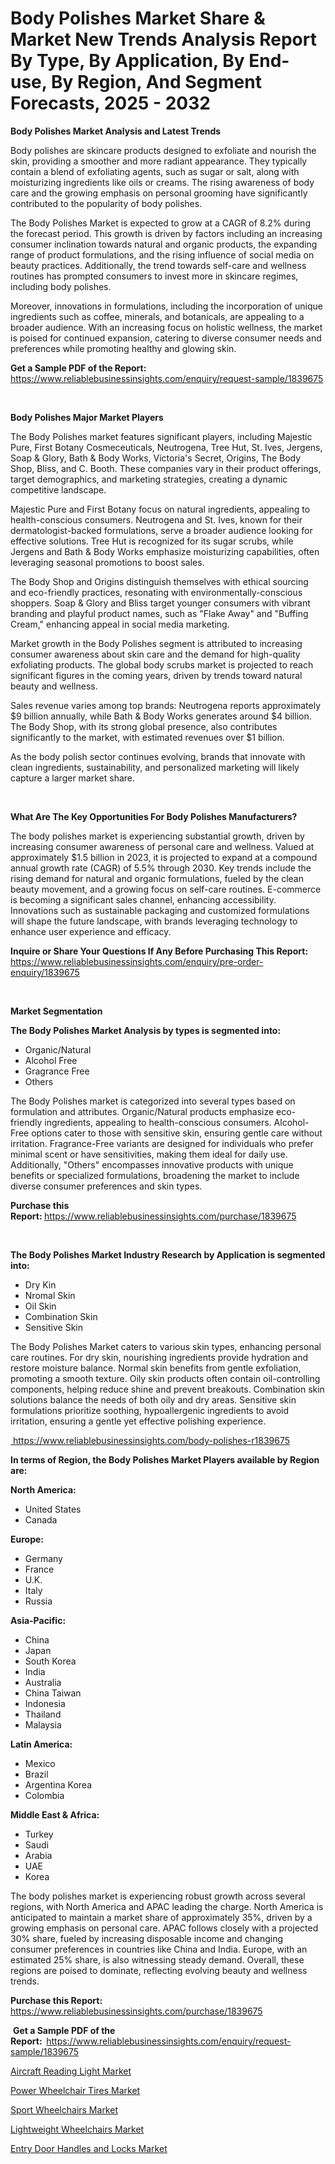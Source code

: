 <p><h1>Body Polishes Market Share & Market New Trends Analysis Report By Type, By Application, By End-use, By Region, And Segment Forecasts, 2025 - 2032</h1></p><p><strong>Body Polishes Market Analysis and Latest Trends</strong></p>
<p><p>Body polishes are skincare products designed to exfoliate and nourish the skin, providing a smoother and more radiant appearance. They typically contain a blend of exfoliating agents, such as sugar or salt, along with moisturizing ingredients like oils or creams. The rising awareness of body care and the growing emphasis on personal grooming have significantly contributed to the popularity of body polishes.</p><p>The Body Polishes Market is expected to grow at a CAGR of 8.2% during the forecast period. This growth is driven by factors including an increasing consumer inclination towards natural and organic products, the expanding range of product formulations, and the rising influence of social media on beauty practices. Additionally, the trend towards self-care and wellness routines has prompted consumers to invest more in skincare regimes, including body polishes. </p><p>Moreover, innovations in formulations, including the incorporation of unique ingredients such as coffee, minerals, and botanicals, are appealing to a broader audience. With an increasing focus on holistic wellness, the market is poised for continued expansion, catering to diverse consumer needs and preferences while promoting healthy and glowing skin.</p></p>
<p><strong>Get a Sample PDF of the Report:&nbsp;</strong> <a href="https://www.reliablebusinessinsights.com/enquiry/request-sample/1839675?utm_campaign=1117&utm_medium=2&utm_source=Github&utm_content=ia&utm_term=07022025&utm_id=body-polishes">https://www.reliablebusinessinsights.com/enquiry/request-sample/1839675</a></p>
<p>&nbsp;</p>
<p><strong>Body Polishes Major Market Players</strong></p>
<p><p>The Body Polishes market features significant players, including Majestic Pure, First Botany Cosmeceuticals, Neutrogena, Tree Hut, St. Ives, Jergens, Soap & Glory, Bath & Body Works, Victoria's Secret, Origins, The Body Shop, Bliss, and C. Booth. These companies vary in their product offerings, target demographics, and marketing strategies, creating a dynamic competitive landscape.</p><p>Majestic Pure and First Botany focus on natural ingredients, appealing to health-conscious consumers. Neutrogena and St. Ives, known for their dermatologist-backed formulations, serve a broader audience looking for effective solutions. Tree Hut is recognized for its sugar scrubs, while Jergens and Bath & Body Works emphasize moisturizing capabilities, often leveraging seasonal promotions to boost sales.</p><p>The Body Shop and Origins distinguish themselves with ethical sourcing and eco-friendly practices, resonating with environmentally-conscious shoppers. Soap & Glory and Bliss target younger consumers with vibrant branding and playful product names, such as "Flake Away" and "Buffing Cream," enhancing appeal in social media marketing.</p><p>Market growth in the Body Polishes segment is attributed to increasing consumer awareness about skin care and the demand for high-quality exfoliating products. The global body scrubs market is projected to reach significant figures in the coming years, driven by trends toward natural beauty and wellness.</p><p>Sales revenue varies among top brands: Neutrogena reports approximately $9 billion annually, while Bath & Body Works generates around $4 billion. The Body Shop, with its strong global presence, also contributes significantly to the market, with estimated revenues over $1 billion.</p><p>As the body polish sector continues evolving, brands that innovate with clean ingredients, sustainability, and personalized marketing will likely capture a larger market share.</p></p>
<p>&nbsp;</p>
<p><strong>What Are The Key Opportunities For Body Polishes Manufacturers?</strong></p>
<p><p>The body polishes market is experiencing substantial growth, driven by increasing consumer awareness of personal care and wellness. Valued at approximately $1.5 billion in 2023, it is projected to expand at a compound annual growth rate (CAGR) of 5.5% through 2030. Key trends include the rising demand for natural and organic formulations, fueled by the clean beauty movement, and a growing focus on self-care routines. E-commerce is becoming a significant sales channel, enhancing accessibility. Innovations such as sustainable packaging and customized formulations will shape the future landscape, with brands leveraging technology to enhance user experience and efficacy.</p></p>
<p><strong>Inquire or Share Your Questions If Any Before Purchasing This Report:</strong> <a href="https://www.reliablebusinessinsights.com/enquiry/pre-order-enquiry/1839675?utm_campaign=1117&utm_medium=2&utm_source=Github&utm_content=ia&utm_term=07022025&utm_id=body-polishes">https://www.reliablebusinessinsights.com/enquiry/pre-order-enquiry/1839675</a></p>
<p>&nbsp;</p>
<p><strong>Market Segmentation</strong></p>
<p><strong>The Body Polishes Market Analysis by types is segmented into:</strong></p>
<p><ul><li>Organic/Natural</li><li>Alcohol Free</li><li>Gragrance Free</li><li>Others</li></ul></p>
<p><p>The Body Polishes market is categorized into several types based on formulation and attributes. Organic/Natural products emphasize eco-friendly ingredients, appealing to health-conscious consumers. Alcohol-Free options cater to those with sensitive skin, ensuring gentle care without irritation. Fragrance-Free variants are designed for individuals who prefer minimal scent or have sensitivities, making them ideal for daily use. Additionally, "Others" encompasses innovative products with unique benefits or specialized formulations, broadening the market to include diverse consumer preferences and skin types.</p></p>
<p><strong>Purchase this Report:&nbsp;</strong><a href="https://www.reliablebusinessinsights.com/purchase/1839675?utm_campaign=1117&utm_medium=2&utm_source=Github&utm_content=ia&utm_term=07022025&utm_id=body-polishes">https://www.reliablebusinessinsights.com/purchase/1839675</a></p>
<p>&nbsp;</p>
<p><strong>The Body Polishes Market Industry Research by Application is segmented into:</strong></p>
<p><ul><li>Dry Kin</li><li>Nromal Skin</li><li>Oil Skin</li><li>Combination Skin</li><li>Sensitive Skin</li></ul></p>
<p><p>The Body Polishes Market caters to various skin types, enhancing personal care routines. For dry skin, nourishing ingredients provide hydration and restore moisture balance. Normal skin benefits from gentle exfoliation, promoting a smooth texture. Oily skin products often contain oil-controlling components, helping reduce shine and prevent breakouts. Combination skin solutions balance the needs of both oily and dry areas. Sensitive skin formulations prioritize soothing, hypoallergenic ingredients to avoid irritation, ensuring a gentle yet effective polishing experience.</p></p>
<p><a href="https://www.reliablebusinessinsights.com/body-polishes-r1839675?utm_campaign=1117&utm_medium=2&utm_source=Github&utm_content=ia&utm_term=07022025&utm_id=body-polishes">&nbsp;https://www.reliablebusinessinsights.com/body-polishes-r1839675</a></p>
<p><strong>In terms of Region, the Body Polishes Market Players available by Region are:</strong></p>
<p>
    <p> <strong> North America: </strong>
        <ul>
            <li>United States</li>
            <li>Canada</li>
        </ul>
        </p> 
    <p> <strong> Europe: </strong>
        <ul>
            <li>Germany</li>
            <li>France</li>
            <li>U.K.</li>
            <li>Italy</li>
            <li>Russia</li>
        </ul>
        </p> 
    <p> <strong> Asia-Pacific: </strong>
        <ul>
            <li>China</li>
            <li>Japan</li>
            <li>South Korea</li>
            <li>India</li>
            <li>Australia</li>
            <li>China Taiwan</li>
            <li>Indonesia</li>
            <li>Thailand</li>
            <li>Malaysia</li>
        </ul>
        </p> 
    <p> <strong> Latin America: </strong>
        <ul>
            <li>Mexico</li>
            <li>Brazil</li>
            <li>Argentina Korea</li>
            <li>Colombia</li>
        </ul>
        </p> 
    <p> <strong> Middle East & Africa: </strong>
        <ul>
            <li>Turkey</li>
            <li>Saudi</li>
            <li>Arabia</li>
            <li>UAE</li>
            <li>Korea</li>
        </ul>
    </p>
    </p>
<p><p>The body polishes market is experiencing robust growth across several regions, with North America and APAC leading the charge. North America is anticipated to maintain a market share of approximately 35%, driven by a growing emphasis on personal care. APAC follows closely with a projected 30% share, fueled by increasing disposable income and changing consumer preferences in countries like China and India. Europe, with an estimated 25% share, is also witnessing steady demand. Overall, these regions are poised to dominate, reflecting evolving beauty and wellness trends.</p></p>
<p><strong>Purchase this Report: </strong><a href="https://www.reliablebusinessinsights.com/purchase/1839675?utm_campaign=1117&utm_medium=2&utm_source=Github&utm_content=ia&utm_term=07022025&utm_id=body-polishes">https://www.reliablebusinessinsights.com/purchase/1839675</a></p>
<p>&nbsp;<strong>Get a Sample PDF of the Report:&nbsp;&nbsp;</strong><a href="https://www.reliablebusinessinsights.com/enquiry/request-sample/1839675?utm_campaign=1117&utm_medium=2&utm_source=Github&utm_content=ia&utm_term=07022025&utm_id=body-polishes">https://www.reliablebusinessinsights.com/enquiry/request-sample/1839675</a></p>
<p><strong></strong></p>
<p><p><a href="https://github.com/denbelnmer50/Market-Research-Report-List-1/blob/main/aircraft-reading-light-market.md?utm_campaign=1117&utm_medium=2&utm_source=Github&utm_content=ia&utm_term=07022025&utm_id=body-polishes">Aircraft Reading Light Market</a></p><p><a href="https://github.com/krulicfidura/Market-Research-Report-List-1/blob/main/power-wheelchair-tires-market.md?utm_campaign=1117&utm_medium=2&utm_source=Github&utm_content=ia&utm_term=07022025&utm_id=body-polishes">Power Wheelchair Tires Market</a></p><p><a href="https://github.com/hunanuzmez/Market-Research-Report-List-1/blob/main/sport-wheelchairs-market.md?utm_campaign=1117&utm_medium=2&utm_source=Github&utm_content=ia&utm_term=07022025&utm_id=body-polishes">Sport Wheelchairs Market</a></p><p><a href="https://github.com/shewlisapsai/Market-Research-Report-List-1/blob/main/lightweight-wheelchairs-market.md?utm_campaign=1117&utm_medium=2&utm_source=Github&utm_content=ia&utm_term=07022025&utm_id=body-polishes">Lightweight Wheelchairs Market</a></p><p><a href="https://github.com/mriwacraane/Market-Research-Report-List-1/blob/main/entry-door-handles-and-locks-market.md?utm_campaign=1117&utm_medium=2&utm_source=Github&utm_content=ia&utm_term=07022025&utm_id=body-polishes">Entry Door Handles and Locks Market</a></p></p>